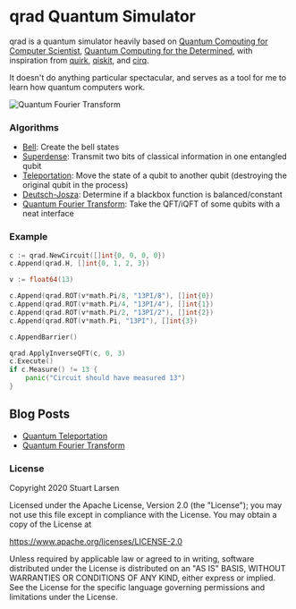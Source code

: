 # qrad Quantum Simulator

qrad is a quantum simulator heavily based on [Quantum Computing for Computer Scientist](https://www.amazon.com/Quantum-Computing-Computer-Scientists-Yanofsky/dp/0521879965/), [Quantum Computing for the Determined](https://www.youtube.com/watch?v=X2q1PuI2RFI&list=PL1826E60FD05B44E4), with inspiration from [quirk](https://algassert.com/quirk), [qiskit](https://qiskit.org/), and [cirq](https://qiskit.org/).

It doesn't do anything particular spectacular, and serves as a tool for me to learn how quantum computers work.

![Quantum Fourier Transform](/images/qft.gif)

### Algorithms

* [Bell](/circuits/bell): Create the bell states
* [Superdense](/circuits/superdense): Transmit two bits of classical information in one entangled qubit
* [Teleportation](/circuits/teleportation): Move the state of a qubit to another qubit (destroying the original qubit in the process)
* [Deutsch-Josza](/circuits/deutsch-josza): Determine if a blackbox function is balanced/constant
* [Quantum Fourier Transform](/circuits/qft): Take the QFT/iQFT of some qubits with a neat interface

### Example

```go
c := qrad.NewCircuit([]int{0, 0, 0, 0})
c.Append(qrad.H, []int{0, 1, 2, 3})

v := float64(13)

c.Append(qrad.ROT(v*math.Pi/8, "13PI/8"), []int{0})
c.Append(qrad.ROT(v*math.Pi/4, "13PI/4"), []int{1})
c.Append(qrad.ROT(v*math.Pi/2, "13PI/2"), []int{2})
c.Append(qrad.ROT(v*math.Pi, "13PI"), []int{3})

c.AppendBarrier()

qrad.ApplyInverseQFT(c, 0, 3)
c.Execute()
if c.Measure() != 13 {
    panic("Circuit should have measured 13")
}
```

## Blog Posts

* [Quantum Teleportation](https://blog.c0nrad.io/posts/quantum-teleportation/)
* [Quantum Fourier Transform](https://blog.c0nrad.io/posts/qft/)

### License

Copyright 2020 Stuart Larsen

Licensed under the Apache License, Version 2.0 (the "License");
you may not use this file except in compliance with the License.
You may obtain a copy of the License at

  https://www.apache.org/licenses/LICENSE-2.0

Unless required by applicable law or agreed to in writing, software
distributed under the License is distributed on an "AS IS" BASIS,
WITHOUT WARRANTIES OR CONDITIONS OF ANY KIND, either express or implied.
See the License for the specific language governing permissions and
limitations under the License.